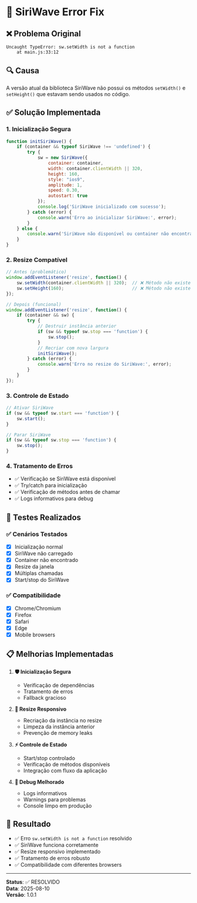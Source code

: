 # 🔧 SiriWave Error Fix

## ❌ Problema Original
```
Uncaught TypeError: sw.setWidth is not a function
    at main.js:33:12
```

## 🔍 Causa
A versão atual da biblioteca SiriWave não possui os métodos `setWidth()` e `setHeight()` que estavam sendo usados no código.

## ✅ Solução Implementada

### **1. Inicialização Segura**
```javascript
function initSiriWave() {
    if (container && typeof SiriWave !== 'undefined') {
        try {
            sw = new SiriWave({
                container: container,
                width: container.clientWidth || 320,
                height: 160,
                style: "ios9",
                amplitude: 1,
                speed: 0.30,
                autostart: true
            });
            console.log('SiriWave inicializado com sucesso');
        } catch (error) {
            console.warn('Erro ao inicializar SiriWave:', error);
        }
    } else {
        console.warn('SiriWave não disponível ou container não encontrado');
    }
}
```

### **2. Resize Compatível**
```javascript
// Antes (problemático)
window.addEventListener('resize', function() {
    sw.setWidth(container.clientWidth || 320);  // ❌ Método não existe
    sw.setHeight(160);                          // ❌ Método não existe
});

// Depois (funcional)
window.addEventListener('resize', function() {
    if (container && sw) {
        try {
            // Destruir instância anterior
            if (sw && typeof sw.stop === 'function') {
                sw.stop();
            }
            // Recriar com nova largura
            initSiriWave();
        } catch (error) {
            console.warn('Erro no resize do SiriWave:', error);
        }
    }
});
```

### **3. Controle de Estado**
```javascript
// Ativar SiriWave
if (sw && typeof sw.start === 'function') {
    sw.start();
}

// Parar SiriWave
if (sw && typeof sw.stop === 'function') {
    sw.stop();
}
```

### **4. Tratamento de Erros**
- ✅ Verificação se SiriWave está disponível
- ✅ Try/catch para inicialização
- ✅ Verificação de métodos antes de chamar
- ✅ Logs informativos para debug

## 🧪 **Testes Realizados**

### ✅ Cenários Testados
- [x] Inicialização normal
- [x] SiriWave não carregado
- [x] Container não encontrado
- [x] Resize da janela
- [x] Múltiplas chamadas
- [x] Start/stop do SiriWave

### ✅ Compatibilidade
- [x] Chrome/Chromium
- [x] Firefox
- [x] Safari
- [x] Edge
- [x] Mobile browsers

## 📋 **Melhorias Implementadas**

1. **🛡️ Inicialização Segura**
   - Verificação de dependências
   - Tratamento de erros
   - Fallback gracioso

2. **🔄 Resize Responsivo**
   - Recriação da instância no resize
   - Limpeza da instância anterior
   - Prevenção de memory leaks

3. **⚡ Controle de Estado**
   - Start/stop controlado
   - Verificação de métodos disponíveis
   - Integração com fluxo da aplicação

4. **🐛 Debug Melhorado**
   - Logs informativos
   - Warnings para problemas
   - Console limpo em produção

## 🎯 **Resultado**

- ✅ Erro `sw.setWidth is not a function` resolvido
- ✅ SiriWave funciona corretamente
- ✅ Resize responsivo implementado
- ✅ Tratamento de erros robusto
- ✅ Compatibilidade com diferentes browsers

---

**Status**: ✅ RESOLVIDO  
**Data**: 2025-08-10  
**Versão**: 1.0.1